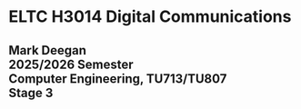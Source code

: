 # ELTC H3014 Digital Communications
## Mark Deegan<br>2025/2026 Semester <br>Computer Engineering, TU713/TU807<br>Stage 3
